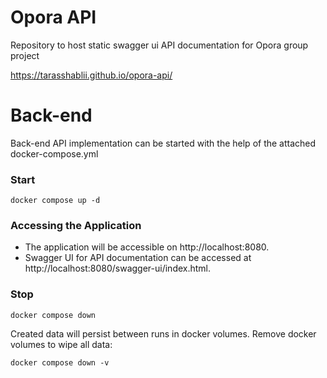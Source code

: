 # Opora API

Repository to host static swagger ui API documentation for Opora group project

https://tarasshablii.github.io/opora-api/

# Back-end

Back-end API implementation can be started with the help of the attached docker-compose.yml

### Start

```shell
docker compose up -d
```

### Accessing the Application

* The application will be accessible on http://localhost:8080.
* Swagger UI for API documentation can be accessed at http://localhost:8080/swagger-ui/index.html.

### Stop

```shell
docker compose down
```

Created data will persist between runs in docker volumes. Remove docker volumes to wipe all data:

```shell
docker compose down -v
```